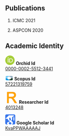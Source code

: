 ## Publications

1. ICMC 2021

2. ASPCON 2020

## Academic Identity

<img src="https://github.com/kiranpurohit/Publications/blob/main/Images/orcid.png" width="30">  **Orchid Id <br />** [0000-0002-5512-3441](https://orcid.org/0000-0002-5512-3441)

![](https://github.com/kiranpurohit/Publications/blob/main/Images/scopus.png) **Scopus Id  <br />** [57221319759](https://www.scopus.com/authid/detail.uri?authorId=57221319759)

![](https://github.com/kiranpurohit/Publications/blob/main/Images/researcher-id.jpg) **Researcher Id  <br />** [4013248](https://publons.com/researcher/4013248/kiran-purohit/)

![](https://github.com/kiranpurohit/Publications/blob/main/Images/google_scholar.png) **Google Scholar Id  <br />** [KvaPPWAAAAAJ](https://scholar.google.com/citations?user=KvaPPWAAAAAJ&hl=en)



